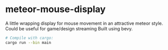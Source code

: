# meteor-mouse-display

A little wrapping display for mouse movement in an attractive meteor style. Could be useful for game/design streaming Built using bevy. 

```sh
# Compile with cargo:
cargo run --bin main
```
